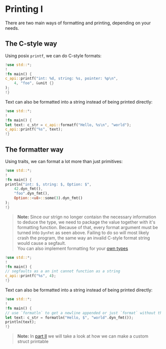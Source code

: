# Printing I

There are two main ways of formatting and printing, depending on your needs.

## The C-style way
Using posix `printf`, we can do C-style formats:
```rs
!use std::*;
!
!fn main() {
c_api::printf("int: %d, string: %s, pointer: %p\n", 
    4, "foo", &unit {}
);
!}
```
Text can also be formatted into a string instead of being printed directly:
```rs
!use std::*;
!
!fn main() {
let text: c_str = c_api::formatf("Hello, %s\n", "world");
c_api::printf("%s", text);
!}
```

## The formatter way
Using traits, we can format a lot more than just primitives:
```rs
!use std::*;
!
!fn main() {
println("int: $, string: $, Option: $", 
    42.dyn_fmt(),
    "foo".dyn_fmt(),
    Option::<u8>::some(3).dyn_fmt()
);
!}
```
>**Note:** Since our strign no longer contaisn the necessary information to deduce the type, we need to package the value together with it's formatting function. Because of that, every format argument must be turned into `DynFmt` as seen above. Failing to do so will most likely crash the program, the same way an invalid C-style format string would cause a segfault.<br>
You can also implement formatting for your [own types](https://github.com/justanothercell/kommando/tree/dev/examples/api/format.kdo)
```rs
!use std::*;
!
!fn main() {
// segfaults as a an int cannot function as a string
c_api::printf("%s", 4);
!}
```
Text can also be formatted into a string instead of being printed directly:
```rs
!use std::*;
!
!fn main() {
// use `formatln` to get a newline appended or just `format` without this feature
let text: c_str = formatln("Hello, $", "world".dyn_fmt());
println(text);
!}
```

>**Note:** In [part II](./structs/printable.md) we will take a look at how we can make a custom struct printable